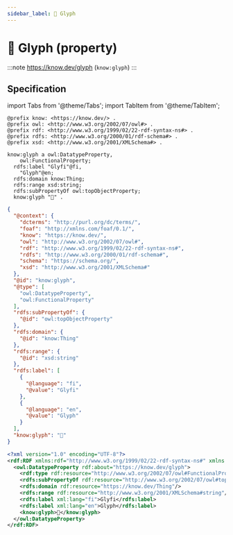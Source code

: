 ```yaml
---
sidebar_label: 🔣 Glyph
---
```


# 🔣 Glyph (property)

:::note
https://know.dev/glyph
(`know:glyph`)
:::

## Specification

import Tabs from '@theme/Tabs';
import TabItem from '@theme/TabItem';

<Tabs>
<TabItem value="turtle" label="Turtle">

```turtle
@prefix know: <https://know.dev/> .
@prefix owl: <http://www.w3.org/2002/07/owl#> .
@prefix rdf: <http://www.w3.org/1999/02/22-rdf-syntax-ns#> .
@prefix rdfs: <http://www.w3.org/2000/01/rdf-schema#> .
@prefix xsd: <http://www.w3.org/2001/XMLSchema#> .

know:glyph a owl:DatatypeProperty,
    owl:FunctionalProperty;
  rdfs:label "Glyfi"@fi,
    "Glyph"@en;
  rdfs:domain know:Thing;
  rdfs:range xsd:string;
  rdfs:subPropertyOf owl:topObjectProperty;
  know:glyph "🔣" .

```

</TabItem>
<TabItem value="jsonld" label="JSON-LD">

```json
{
  "@context": {
    "dcterms": "http://purl.org/dc/terms/",
    "foaf": "http://xmlns.com/foaf/0.1/",
    "know": "https://know.dev/",
    "owl": "http://www.w3.org/2002/07/owl#",
    "rdf": "http://www.w3.org/1999/02/22-rdf-syntax-ns#",
    "rdfs": "http://www.w3.org/2000/01/rdf-schema#",
    "schema": "https://schema.org/",
    "xsd": "http://www.w3.org/2001/XMLSchema#"
  },
  "@id": "know:glyph",
  "@type": [
    "owl:DatatypeProperty",
    "owl:FunctionalProperty"
  ],
  "rdfs:subPropertyOf": {
    "@id": "owl:topObjectProperty"
  },
  "rdfs:domain": {
    "@id": "know:Thing"
  },
  "rdfs:range": {
    "@id": "xsd:string"
  },
  "rdfs:label": [
    {
      "@language": "fi",
      "@value": "Glyfi"
    },
    {
      "@language": "en",
      "@value": "Glyph"
    }
  ],
  "know:glyph": "🔣"
}
```

</TabItem>
<TabItem value="rdfxml" label="RDF/XML">

```xml
<?xml version="1.0" encoding="UTF-8"?>
<rdf:RDF xmlns:rdf="http://www.w3.org/1999/02/22-rdf-syntax-ns#" xmlns:know="https://know.dev/" xmlns:owl="http://www.w3.org/2002/07/owl#" xmlns:rdfs="http://www.w3.org/2000/01/rdf-schema#" xmlns:xsd="http://www.w3.org/2001/XMLSchema#">
  <owl:DatatypeProperty rdf:about="https://know.dev/glyph">
    <rdf:type rdf:resource="http://www.w3.org/2002/07/owl#FunctionalProperty"/>
    <rdfs:subPropertyOf rdf:resource="http://www.w3.org/2002/07/owl#topObjectProperty"/>
    <rdfs:domain rdf:resource="https://know.dev/Thing"/>
    <rdfs:range rdf:resource="http://www.w3.org/2001/XMLSchema#string"/>
    <rdfs:label xml:lang="fi">Glyfi</rdfs:label>
    <rdfs:label xml:lang="en">Glyph</rdfs:label>
    <know:glyph>🔣</know:glyph>
  </owl:DatatypeProperty>
</rdf:RDF>

```

</TabItem>
</Tabs>
